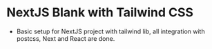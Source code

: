 # NextJS Blank with Tailwind CSS

* Basic setup for NextJS project with tailwind lib, all integration with postcss, Next and React are done.
